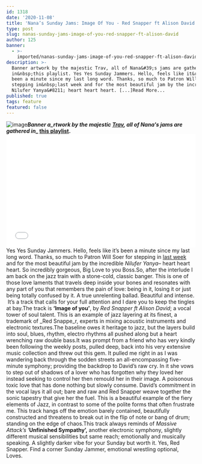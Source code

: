```yaml
---
id: 1318
date: '2020-11-08'
title: 'Nana’s Sunday Jams: Image Of You - Red Snapper ft Alison David - Loose Lips'
type: post
slug: nanas-sunday-jams-image-of-you-red-snapper-ft-alison-david
author: 125
banner:
  - >-
    imported/nanas-sunday-jams-image-of-you-red-snapper-ft-alison-david/image1318.jpeg
description: >-
  Banner artwork by the majestic Trav, all of Nana&#39;s jams are gathered
  in&nbsp;this playlist. Yes Yes Sunday Jammers. Hello, feels like it&rsquo;s
  been a minute since my last long word. Thanks, so much to Patron Will Soer for
  stepping in&nbsp;last week and for the most beautiful jam by the incredible
  Nilufer Yanya&#8211; heart heart heart. [...]Read More...
published: true
tags: feature
featured: false
---
```

![image](../imported/nanas-sunday-jams-image-of-you-red-snapper-ft-alison-david/image1318.jpeg)**_Banner a_rtwork by the majestic [Trav](https://www.backdownwarchild.co.uk/), all of Nana's jams are gathered in__ [__this playlist__](https://open.spotify.com/playlist/12UoQ8ov5i6P8BIfm2lOjS?si=jarAn1CXSEuYB9vAxJidOg)__.__**<iframe width='100%' height='300' scrolling='no' frameborder='no' allow='autoplay' src='//www.youtube.com/embed/YkjsUMM8IiQ?wmode=opaque'></iframe>Yes Yes Sunday Jammers. Hello, feels like it’s been a minute since my last long word. Thanks, so much to Patron Will Soer for stepping in [last week](http://loose-lips.co.uk/blog/soers-sunday-jams-niluefer-yanya-crash) and for the most beautiful jam by the incredible _Nilufer Yanya_– heart heart heart. So incredibly gorgeous, Big Love to you Boss.So, after the interlude I am back on the jazz train with a stone-cold, classic banger. This is one of those love laments that travels deep inside your bones and resonates with any part of you that remembers the pain of love: being in it, losing it or just being totally confused by it. A true unrelenting ballad. Beautiful and intense.  It’s a track that calls for your full attention and I dare you to keep the tingles at bay.The track is **‘Image of you’**, by _Red Snapper ft Alison David_; a vocal tower of soul talent. This is an example of jazz layering at its finest, a trademark of _Red Snappe_r, experts in mixing acoustic instruments and electronic textures.The baseline owes it heritage to jazz, but the layers build into soul, blues, rhythm, electro rhythms all pushed along but a heart wrenching raw double bass.It was prompt from a friend who has very kindly been following the weekly posts, pulled deep, back into his very extensive music collection and threw out this gem. It pulled me right in as I was wandering back through the sodden streets an all-encompassing five-minute symphony; providing the backdrop to David’s raw cry. In it she vows to step out of shadows of a lover who has forgotten why they loved her instead seeking to control her then remould her in their image. A poisonous toxic love that has done nothing but slowly consume. David’s commitment in the vocal lays it all out; bare and raw and Red Snapper weave together the sonic tapestry that give her the fuel. This is a beautiful example of the fiery elements of Jazz, in contrast to some of the polite forms that often frustrate me. This track hangs off the emotion barely contained, beautifully constructed and threatens to break out in the flip of note or bang of drum; standing on the edge of chaos.This track always reminds of _Massive Attack’s_ ‘**Unfinished Sympathy’,** another electronic symphony, slightly different musical sensibilities but same reach; emotionally and musically speaking. A slightly darker vibe for your Sunday but worth it. Yes, Red Snapper. Find a corner Sunday Jammer, emotional wrestling optional, Loves.